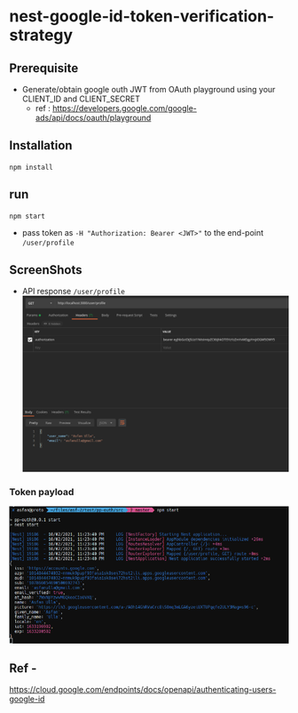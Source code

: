 # nest-google-id-token-verification-strategy

## Prerequisite
  - Generate/obtain google outh JWT from OAuth playground using your CLIENT_ID and CLIENT_SECRET
    - ref : https://developers.google.com/google-ads/api/docs/oauth/playground

## Installation
```
npm install
```
## run
```
npm start
```

- pass token as ```-H "Authorization: Bearer <JWT>"``` to the end-point ```/user/profile```

## ScreenShots
  
- API response ```/user/profile```
![api_response](https://github.com/AsfanUlla/nest-google-id-token-verification-strategy/blob/master/result/1.png)
  
### Token payload

  ![token_payload](https://github.com/AsfanUlla/nest-google-id-token-verification-strategy/blob/master/result/2.png)

## Ref -
  https://cloud.google.com/endpoints/docs/openapi/authenticating-users-google-id
